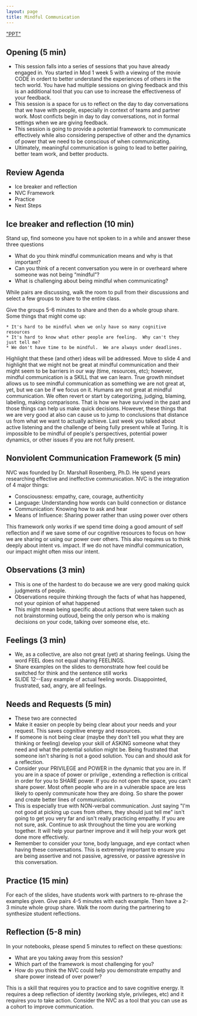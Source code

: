 ```yaml
---
layout: page
title: Mindful Communication
---
```


["PPT"](https://docs.google.com/presentation/d/1_Hwbih1rkVVyTc8SiEYsZbo9d1jWIDzLUao_GM9ZY4g/edit#slide=id.g1eee055cc6_1_111)


## Opening (5 min)

* This session falls into a series of sessions that you have already engaged in.  You started in Mod 1 week 5 with a viewing of the movie CODE in ordert to better understand the experiences of others in the tech world.  You have had multiple sessions on giving feedback and this is an additional tool that you can use to increase the effectiveness of your feedback.
* This session is a space for us to reflect on the day to day conversations that we have with people, especially in context of teams and partner work.  Most conficts begin in day to day conversations, not in formal settings when we are giving feedback.  
* This session is going to provide a potential framework to communicate effectively while also considering perspective of other and the dynamics of power that we need to be conscious of when communicating.   
* Ultimately, meaningful communication is going to lead to better pairing, better team work, and better products.  

## Review Agenda

* Ice breaker and reflection
* NVC Framework
* Practice
* Next Steps

## Ice breaker and reflection (10 min)

Stand up, find someone you have not spoken to in a while and answer these three questions

* What do you think mindful communication means and why is that important?
* Can you think of a recent conversation you were in or overheard where someone was not being “mindful”?
* What is challenging about being mindful when communicating?

While pairs are discussing, walk the room to pull from their discussions and select a few groups to share to the entire class.

Give the groups 5-6 minutes to share and then do a whole group share.  Some things that might come up:

	* It's hard to be mindful when we only have so many cognitive resources
	* It's hard to know what other people are feeling.  Why can't they just tell me?
	* We don't have time to be mindful.  We are always under deadlines.


Highlight that these (and other) ideas will be addressed.  Move to slide 4 and highlight that we might not be great at mindful communication and their might seem to be barriers in our way (time, resources, etc); however, mindful communication is a SKILL that we can learn.  True growth mindset allows us to see mindful communication as something we are not great at, yet, but we can be if we focus on it.  Humans are not great at mindful communication.  We often revert or start by categorizing, judging, blaming, labeling, making comparisons.  That is how we have survived in the past and those things can help us make quick decisions.  However, these things that we are very good at also can cause us to jump to conclusions that distance us from what we want to actually achieve.  Last week you talked about active listening and the challenge of being fully present while at Turing.  It is impossible to be mindful of people's perspectives, potential power dynamics, or other issues if you are not fully present.  

## Nonviolent Communication Framework (5 min)

NVC was founded by Dr. Marshall Rosenberg, Ph.D.  He spend years researching effective and ineffective communication.  NVC is the integration of 4 major things:
*  Consciousness: empathy, care, courage, authenticity
*  Language:  Understanding how words can build connection or distance
*  Communication: Knowing how to ask and hear
*  Means of Influence: Sharing power rather than using power over others

This framework only works if we spend time doing a good amount of self reflection and if we save some of our cognitive resources to focus on how we are sharing or using our power over others.  This also requires us to think deeply about intent vs. impact.  If we do not have mindful communication, our impact might often miss our intent.  

## Observations (3 min)

* This is one of the hardest to do because we are very good making quick judgments of people.  
* Observations require thinking through the facts of what has happened, not your opinion of what happened
* This might mean being specific about actions that were taken such as not brainstorming outloud, being the only person who is making decisions on your code, talking over someone else, etc.

## Feelings (3 min)

* We, as a collective, are also not great (yet) at sharing feelings.  Using the word FEEL does not equal sharing FEELINGS.
* Share examples on the slides to demonstrate how feel could be switched for think and the sentence still works
* SLIDE 12--Easy example of actual feeling words.  Disappointed, frustrated, sad, angry, are all feelings.

## Needs and Requests (5 min)

* These two are connected
* Make it easier on people by being clear about your needs and your request. This saves cognitive energy and resources.  
* If someone is not being clear (maybe they don't tell you what they are thinking or feeling) develop your skill of ASKING someone what they  need and what the potential solution might be.  Being frustrated that someone isn't sharing is not a good solution.  You can and should ask for a reflection.
* Consider your PRIVILEGE and POWER in the dynamic that you are in.  If you are in a space of power or privilge , extending a reflection is critical in order for you to SHARE power.  If you do not open the space, you can't share power. Most often people who are in a vulnerable space are less likely to openly communicate how they are doing.  So share the power and create better lines of communication.  
* This is especially true with NON-verbal communication.  Just saying "I'm not good at picking up cues from others, they should just tell me" isn't going to get you very far and isn't really practicing empathy.  If you are not sure, ask.  Continue to ask throughout the time you are working together.  It will help your partner improve and it will help your work get done more effectively.
* Remember to consider your tone, body language, and eye contact when having these conversations.  This is extremely important to ensure you are being assertive and not passive, agressive, or passive agressive in this conversation.

## Practice (15 min)

For each of the slides, have students work with partners to re-phrase the examples given.  Give pairs 4-5 minutes with each example.  Then have a 2-3 minute whole group share.  Walk the room during the partnering to synthesize student reflections.

## Reflection (5-8 min)

In your notebooks, please spend 5 minutes to reflect on these questions:

* What are you taking away from this session?
* Which part of the framework is most challenging for you?
* How do you think the NVC could help you demonstrate empathy and share power instead of over power?

This is a skill that requires you to practice and to save cognitive energy.  It requires a deep reflection of identity (working style, privileges, etc) and it requires you to take action.  Consider the NVC as a tool that you can use as a cohort to improve communication.   
